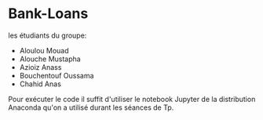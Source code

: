 # Bank-Loans
les étudiants du groupe:
- Aloulou Mouad
- Alouche Mustapha
- Azioiz Anass
- Bouchentouf Oussama
- Chahid Anas 

Pour exécuter le code il suffit d'utiliser le notebook Jupyter de la distribution Anaconda qu'on a utilisé durant les séances de Tp.
